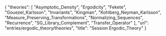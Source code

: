 {
    "theories": [
        "Asymptotic_Density",
        "Ergodicity",
        "Fekete",
        "Gouezel_Karlsson",
        "Invariants",
        "Kingman",
        "Kohlberg_Neyman_Karlsson",
        "Measure_Preserving_Transformations",
        "Normalizing_Sequences",
        "Recurrence",
        "SG_Library_Complement",
        "Transfer_Operator"
    ],
    "url": "entries/ergodic_theory/theories",
    "title": "Session Ergodic_Theory"
}
